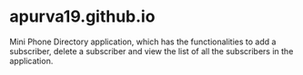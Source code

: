 # apurva19.github.io
Mini Phone Directory application, which has the functionalities to add a subscriber, delete a subscriber and view the list of all the subscribers in the application. 
